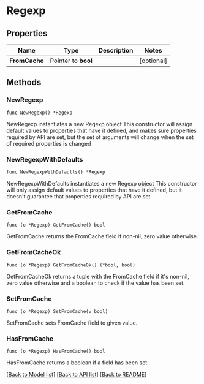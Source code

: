 # Regexp

## Properties

Name | Type | Description | Notes
------------ | ------------- | ------------- | -------------
**FromCache** | Pointer to **bool** |  | [optional] 

## Methods

### NewRegexp

`func NewRegexp() *Regexp`

NewRegexp instantiates a new Regexp object
This constructor will assign default values to properties that have it defined,
and makes sure properties required by API are set, but the set of arguments
will change when the set of required properties is changed

### NewRegexpWithDefaults

`func NewRegexpWithDefaults() *Regexp`

NewRegexpWithDefaults instantiates a new Regexp object
This constructor will only assign default values to properties that have it defined,
but it doesn't guarantee that properties required by API are set

### GetFromCache

`func (o *Regexp) GetFromCache() bool`

GetFromCache returns the FromCache field if non-nil, zero value otherwise.

### GetFromCacheOk

`func (o *Regexp) GetFromCacheOk() (*bool, bool)`

GetFromCacheOk returns a tuple with the FromCache field if it's non-nil, zero value otherwise
and a boolean to check if the value has been set.

### SetFromCache

`func (o *Regexp) SetFromCache(v bool)`

SetFromCache sets FromCache field to given value.

### HasFromCache

`func (o *Regexp) HasFromCache() bool`

HasFromCache returns a boolean if a field has been set.


[[Back to Model list]](../README.md#documentation-for-models) [[Back to API list]](../README.md#documentation-for-api-endpoints) [[Back to README]](../README.md)


